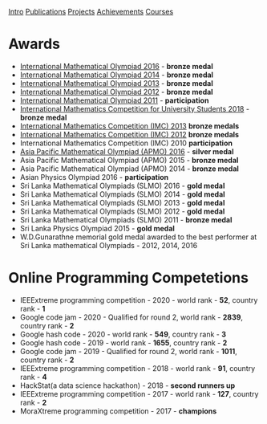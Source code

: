 [Intro](README.md)  [Publications](Publications.md)  [Projects](Projects.md)  [Achievements](Achievements.md)  [Courses](Courses.md)
# Awards 

- [International Mathematical Olympiad 2016](http://www.imo-official.org/participant_r.aspx?id=20851) - **bronze medal**
- [International Mathematical Olympiad 2014](http://www.imo-official.org/participant_r.aspx?id=20851) - **bronze medal**
- [International Mathematical Olympiad 2013](http://www.imo-official.org/participant_r.aspx?id=20851) - **bronze medal** 
- [International Mathematical Olympiad 2012](http://www.imo-official.org/participant_r.aspx?id=20851) - **bronze medal**
- [International Mathematical Olympiad 2011](http://www.imo-official.org/participant_r.aspx?id=20851) - **participation** 
- [International Mathematics Competition for University Students 2018](https://www.imc-math.org.uk/?year=2018&item=results) - **bronze medal** 
- [International Mathematics Competition (IMC) 2013](https://chiuchang.org/imc/en/category/bimc-2013-en/) **bronze medals** 
- [International Mathematics Competition (IMC) 2012](https://chiuchang.org/imc/en/category/taimc-2012-en/) **bronze medals** 
- International Mathematics Competition (IMC) 2010 **participation** 
- [Asia Pacific Mathematical Olympiad (APMO) 2016](https://www.apmo-official.org/country_report/LKA/2016) - **silver medal** 
- Asia Pacific Mathematical Olympiad (APMO) 2015 - **bronze medal**
- Asia Pacific Mathematical Olympiad (APMO) 2014 - **bronze medal**
- Asian Physics Olympiad 2016 - **participation**
- Sri Lanka Mathematical Olympiads (SLMO) 2016 - **gold medal** 
- Sri Lanka Mathematical Olympiads (SLMO) 2014 - **gold medal**
- Sri Lanka Mathematical Olympiads (SLMO) 2013 - **gold medal**
- Sri Lanka Mathematical Olympiads (SLMO) 2012 - **gold medal**
- Sri Lanka Mathematical Olympiads (SLMO) 2011 - **bronze medal** 
- Sri Lanka Physics Olympiad 2015 - **gold medal** 
- W.D.Gunarathne memorial gold medal awarded to the best performer at Sri Lanka mathematical Olympiads  - 2012, 2014, 2016

# Online Programming Competetions

- IEEExtreme programming competition - 2020 - world rank - **52**, country rank - **1**
- Google code jam - 2020 - Qualified for round 2, world rank - **2839**, country rank - **2**
- Google hash code - 2020 - world rank - **549**, country rank - **3**
- Google hash code - 2019 - world rank - **1655**, country rank - **2**
- Google code jam - 2019 - Qualified for round 2, world rank - **1011**, country rank - **2**
- IEEExtreme programming competition - 2018 - world rank - **91**, country rank - **4**
- HackStat(a data science hackathon) - 2018 - **second runners up**
- IEEExtreme programming competition - 2017 - world rank - **127**, country rank - **2**
- MoraXtreme programming competition - 2017 - **champions**


